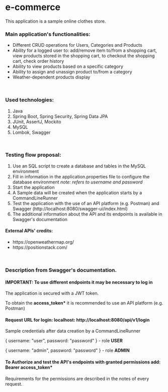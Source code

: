 # e-commerce

This application is a sample online clothes store. 
<h3>Main application's functionalities:</h3> 
<ul> 
    <li>Different CRUD operations for Users, Categories and Products</li> 
    <li>Ability for a logged user to: add/remove item to/from a shopping cart, 
        view products stored in the shopping cart, to checkout the shopping cart, check order history</li> 
    <li>Ability to view products based on a specific category</li> 
    <li>Ability to assign and unassign product to/from a category</li> 
    <li>Weather-dependent products display</li>
</ul> 
<br>
<h3>Used technologies:</h3>
<ol>
  <li>Java</li>
  <li>Spring Boot, Spring Security, Spring Data JPA</li>
  <li>JUnit, AssertJ, Mockito</li>
  <li>MySQL</li>
  <li>Lombok, Swagger</li>
</ol>
<br>
<h3>Testing flow proposal:</h3>
<ol>
  <li>Use an SQL script to create a database and tables in the MySQL environment</li>
  <li>Fill in information in the application.properties file to configure the database environment <i>note: refers to username and password</i></li>
  <li>Start the application</li>
  <li>A Sample data will be created when the application starts by a CommandLineRunner</li>
  <li>Test the application with the use of an API platform (e.g. Postman) and Swagger (http://localhost:8080/swagger-ui/index.html)</li>
  <li>The additional information about the API and its endpoints is available in Swagger's documentation</li>
</ol>
<h4>External APIs' credits:</h4> 
<ul> 
    <li>https://openweathermap.org/</li> 
    <li>https://positionstack.com/</li> 
</ul> 
<br>
<h3>Description from Swagger's documentation.</h3>
<h4>IMPORTANT: To use different endpoints it may be necessary to log in</h4> 
<p>The application is secured with a JWT token. </p> 
<p>To obtain the <strong>access_token*</strong> it is recommended to use an API platform (e.g. Postman)</p> 
<h4>Request URL for login: localhost: http://localhost:8080/api/v1/login</h4> 
<p>Sample credentials after data creation by a CommandLineRunner </p> 
<p>{ username: "user", password: "password" } - role <strong>USER</strong></p> 
<p>{ username: "admin", password: "password" } - role <strong>ADMIN</strong></p> 
<h4>To Authorize and test the API's endpoints with granted permissions add: Bearer access_token<strong>*</strong></h4> 
<p>Requirements for the permissions are described in the notes of every request.<p>
